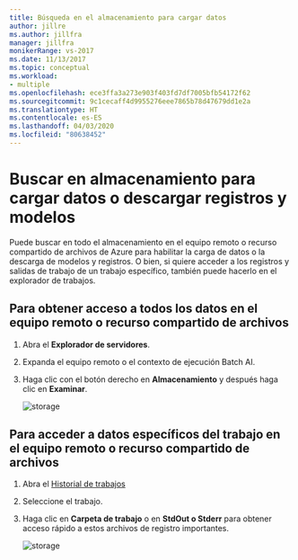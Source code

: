```yaml
---
title: Búsqueda en el almacenamiento para cargar datos
author: jillre
ms.author: jillfra
manager: jillfra
monikerRange: vs-2017
ms.date: 11/13/2017
ms.topic: conceptual
ms.workload:
- multiple
ms.openlocfilehash: ece3ffa3a273e903f403fd7df7005bfb54172f62
ms.sourcegitcommit: 9c1cecaff4d9955276eee7865b78d47679dd1e2a
ms.translationtype: HT
ms.contentlocale: es-ES
ms.lasthandoff: 04/03/2020
ms.locfileid: "80638452"
---
```

# <a name="browse-storage-to-upload-data-or-download-models-and-logs"></a>Buscar en almacenamiento para cargar datos o descargar registros y modelos

Puede buscar en todo el almacenamiento en el equipo remoto o recurso compartido de archivos de Azure para habilitar la carga de datos o la descarga de modelos y registros. O bien, si quiere acceder a los registros y salidas de trabajo de un trabajo específico, también puede hacerlo en el explorador de trabajos.

## <a name="to-access-all-data-on-the-remote-machine-or-file-share"></a>Para obtener acceso a todos los datos en el equipo remoto o recurso compartido de archivos

1. Abra el **Explorador de servidores**.
2. Expanda el equipo remoto o el contexto de ejecución Batch AI.
3. Haga clic con el botón derecho en **Almacenamiento** y después haga clic en **Examinar**.

    ![storage](media/manage-storage/browse-storage.png)

## <a name="to-access-job-specific-data-on-the-remote-machine-or-file-share"></a>Para acceder a datos específicos del trabajo en el equipo remoto o recurso compartido de archivos

1. Abra el [Historial de trabajos](job-details.md)
2. Seleccione el trabajo.
3. Haga clic en **Carpeta de trabajo** o en **StdOut o Stderr** para obtener acceso rápido a estos archivos de registro importantes.

    ![storage](media/manage-storage/job-workingfolder.png)

